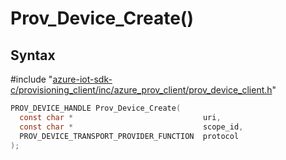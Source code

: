 # Prov_Device_Create()

## Syntax

\#include "[azure-iot-sdk-c/provisioning_client/inc/azure_prov_client/prov_device_client.h](../prov-device-client-h.md)"  
```C
PROV_DEVICE_HANDLE Prov_Device_Create(
  const char *                             uri,
  const char *                             scope_id,
  PROV_DEVICE_TRANSPORT_PROVIDER_FUNCTION  protocol
);
```

